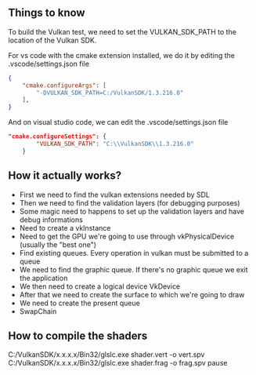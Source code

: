 ## Things to know


To build the Vulkan test, we need to set the VULKAN_SDK_PATH to the location of the Vulkan SDK.

For vs code with the cmake extension installed, we do it by editing the .vscode/settings.json file 

```json
{
    "cmake.configureArgs": [
        "-DVULKAN_SDK_PATH=C:/VulkanSDK/1.3.216.0"
    ],
}
```

And on visual studio code, we can edit the .vscode/settings.json file

```json
"cmake.configureSettings": {
        "VULKAN_SDK_PATH": "C:\\VulkanSDK\\1.3.216.0"
    }
```


## How it actually works?

* First we need to find the vulkan extensions needed by SDL
* Then we need to find the validation layers (for debugging purposes)
* Some magic need to happens to set up the validation layers and have debug informations
* Need to create a vkInstance
* Need to get the GPU we're going to use through vkPhysicalDevice (usually the "best one")
* Find existing queues. Every operation in vulkan must be submitted to a queue
* We need to find the graphic queue. If there's no graphic queue we exit the application
* We then need to create a logical device VkDevice
* After that we need to create the surface to which we're going to draw
* We need to create the present queue
* SwapChain



## How to compile the shaders 

C:/VulkanSDK/x.x.x.x/Bin32/glslc.exe shader.vert -o vert.spv
C:/VulkanSDK/x.x.x.x/Bin32/glslc.exe shader.frag -o frag.spv
pause